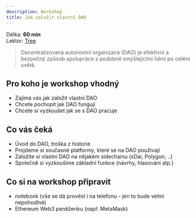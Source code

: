 ```yaml
---
description: Workshop
title: Jak založit vlastní DAO
---
```


Délka: **60 min**\
Lektor: [Tree](../../prednasejici.md#tree)

> Decentralizovaná autonomní organizace (DAO) je efektivní a bezpečný způsob spolupráce s podobně smýšlejícími lidmi po celém světě.

## Pro koho je workshop vhodný

* Zajímá vás jak založit vlastní DAO
* Chcete pochopit jak DAO fungují
* Chcete si vyzkoušet jak se s DAO pracuje

## Co vás čeká

* Úvod do DAO, troška z historie
* Projdeme si současné platformy, které se na DAO používají
* Založíte si vlastní DAO na nějakém sidechainu (xDai, Polygon, ..)
* Společně si vyzkoušíme základní funkce (návrhy, hlasování atp.)

## Co si na workshop připravit

* notebook (vše se dá provést i na telefonu - jen to bude velmi nepohodlné)
* Ethereum Web3 peněženku (např. MetaMask)




